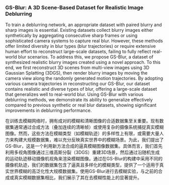 ### GS-Blur: A 3D Scene-Based Dataset for Realistic Image Deblurring

To train a deblurring network, an appropriate dataset with paired blurry and sharp images is essential. Existing datasets collect blurry images either synthetically by aggregating consecutive sharp frames or using sophisticated camera systems to capture real blur. However, these methods offer limited diversity in blur types (blur trajectories) or require extensive human effort to reconstruct large-scale datasets, failing to fully reflect real-world blur scenarios. To address this, we propose GS-Blur, a dataset of synthesized realistic blurry images created using a novel approach. To this end, we first reconstruct 3D scenes from multi-view images using 3D Gaussian Splatting (3DGS), then render blurry images by moving the camera view along the randomly generated motion trajectories. By adopting various camera trajectories in reconstructing our GS-Blur, our dataset contains realistic and diverse types of blur, offering a large-scale dataset that generalizes well to real-world blur. Using GS-Blur with various deblurring methods, we demonstrate its ability to generalize effectively compared to previous synthetic or real blur datasets, showing significant improvements in deblurring performance.

在训练去模糊网络时，拥有成对的模糊和清晰图像的合适数据集至关重要。现有数据集通常通过合成方法（叠加连续的清晰帧）或使用复杂的摄像系统捕捉真实模糊图像。然而，这些方法在模糊类型（如模糊轨迹）的多样性上有限，或需要大量人力来构建大规模数据集，难以充分反映真实世界中的模糊场景。为此，我们提出了GS-Blur，这是一个利用新方法合成的逼真模糊图像数据集。具体而言，我们首先利用多视角图像通过三维高斯分裂（3DGS）重建3D场景，然后通过沿随机生成的运动轨迹移动摄像机视角来渲染模糊图像。通过在GS-Blur的构建中采用不同的摄像机轨迹，我们的数据集包含了逼真且多样化的模糊类型，提供了一个适用于真实世界模糊的高泛化性大规模数据集。使用GS-Blur进行去模糊实验，与之前的合成或真实模糊数据集相比，我们展示了其在去模糊性能上的显著提升。
